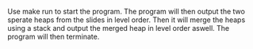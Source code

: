 Use make run to start the program. The program will then output the two sperate heaps from the slides in level order. Then it will merge the heaps using a stack and output the merged heap in level order aswell. The program will then terminate.
